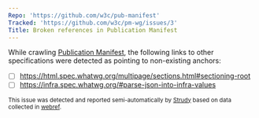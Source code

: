 ```yaml
---
Repo: 'https://github.com/w3c/pub-manifest'
Tracked: 'https://github.com/w3c/pm-wg/issues/3'
Title: Broken references in Publication Manifest
---
```


While crawling [Publication Manifest](https://w3c.github.io/pub-manifest/), the following links to other specifications were detected as pointing to non-existing anchors:
* [ ] https://html.spec.whatwg.org/multipage/sections.html#sectioning-root
* [ ] https://infra.spec.whatwg.org/#parse-json-into-infra-values

<sub>This issue was detected and reported semi-automatically by [Strudy](https://github.com/w3c/strudy/) based on data collected in [webref](https://github.com/w3c/webref/).</sub>
